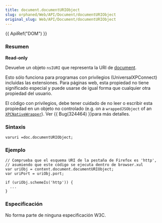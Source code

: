 ```yaml
---
title: document.documentURIObject
slug: orphaned/Web/API/Document/documentURIObject
original_slug: Web/API/Document/documentURIObject
---
```


{{ ApiRef("DOM") }}

### Resumen

**Read-only**

Devuelve un objeto `nsIURI` que representa la URI de [document](/es/DOM/document).

Esto sólo funciona para programas con privilegios (UniversalXPConnect) incluidas las extensiones. Para páginas web, esta propiedad no tiene significado especial y puede usarse de igual forma que cualquier otra propiedad del usuario.

El código con privilegios, debe tener cuidado de no leer o escribir esta propiedad en un objeto no controlado (e.g. on a `wrappedJSObject` of an [`XPCNativeWrapper`](/es/XPCNativeWrapper)). Ver {{ Bug(324464) }}para más detalles.

### Sintaxis

```
varuri =doc.documentURIObject;
```

### Ejemplo

```
// Comprueba que el esquema URI de la pestaña de Firefox es 'http',
// asumiendo que este código se ejecuta dentro de browser.xul
var uriObj = content.document.documentURIObject;
var uriPort = uriObj.port;

if (uriObj.schemeIs('http')) {
  ...
}
```

### Especificación

No forma parte de ninguna especificación W3C.
